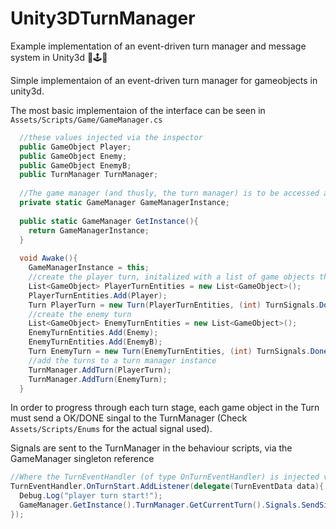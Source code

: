 # Unity3DTurnManager
Example implementation of an event-driven turn manager and message system in Unity3d 👾🕹️🎲

Simple implementaion of an event-driven turn manager for gameobjects in unity3d.

The most basic implementaion of the interface can be seen in `Assets/Scripts/Game/GameManager.cs`


```csharp
  //these values injected via the inspector
  public GameObject Player;
  public GameObject Enemy;
  public GameObject EnemyB;
  public TurnManager TurnManager;
  
  //The game manager (and thusly, the turn manager) is to be accessed as a singleton in other parts of code
  private static GameManager GameManagerInstance;
  
  public static GameManager GetInstance(){
    return GameManagerInstance;
  }
  
  void Awake(){
    GameManagerInstance = this;
    //create the player turn, initalized with a list of game objects that need to give the OK/DONE signal to progress
    List<GameObject> PlayerTurnEntities = new List<GameObject>();
    PlayerTurnEntities.Add(Player);
    Turn PlayerTurn = new Turn(PlayerTurnEntities, (int) TurnSignals.Done);
    //create the enemy turn
    List<GameObject> EnemyTurnEntities = new List<GameObject>();
    EnemyTurnEntities.Add(Enemy);
    EnemyTurnEntities.Add(EnemyB);
    Turn EnemyTurn = new Turn(EnemyTurnEntities, (int) TurnSignals.Done);
    //add the turns to a turn manager instance
    TurnManager.AddTurn(PlayerTurn);
    TurnManager.AddTurn(EnemyTurn);
  }
```

In order to progress through each turn stage, each game object in the Turn must send a OK/DONE singal to the TurnManager (Check `Assets/Scripts/Enums` for the actual signal used).

Signals are sent to the TurnManager in the behaviour scripts, via the GameManager singleton reference

```csharp
//Where the TurnEventHandler (of type OnTurnEventHandler) is injected via the inspector, (or accessed via GetComponent<T>())
TurnEventHandler.OnTurnStart.AddListener(delegate(TurnEventData data){
  Debug.Log("player turn start!");
  GameManager.GetInstance().TurnManager.GetCurrentTurn().Signals.SendSignal(this.gameObject, (int) TurnSignals.Done);
});
```

